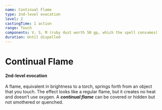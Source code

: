 ```yaml
---
name: Continual Flame
type: 2nd-level evocation
level: 2
castingTime: 1 action
range: Touch
components: V, S, M (ruby dust worth 50 gp, which the spell consumes)
duration: Until dispelled
---
```


# Continual Flame

#### 2nd-level evocation

A flame, equivalent in brightness to a torch, springs forth from an object that you touch. The effect looks like a regular flame, but it creates no heat and doesn’t use oxygen. A _**continual flame**_ can be covered or hidden but not smothered or quenched.
